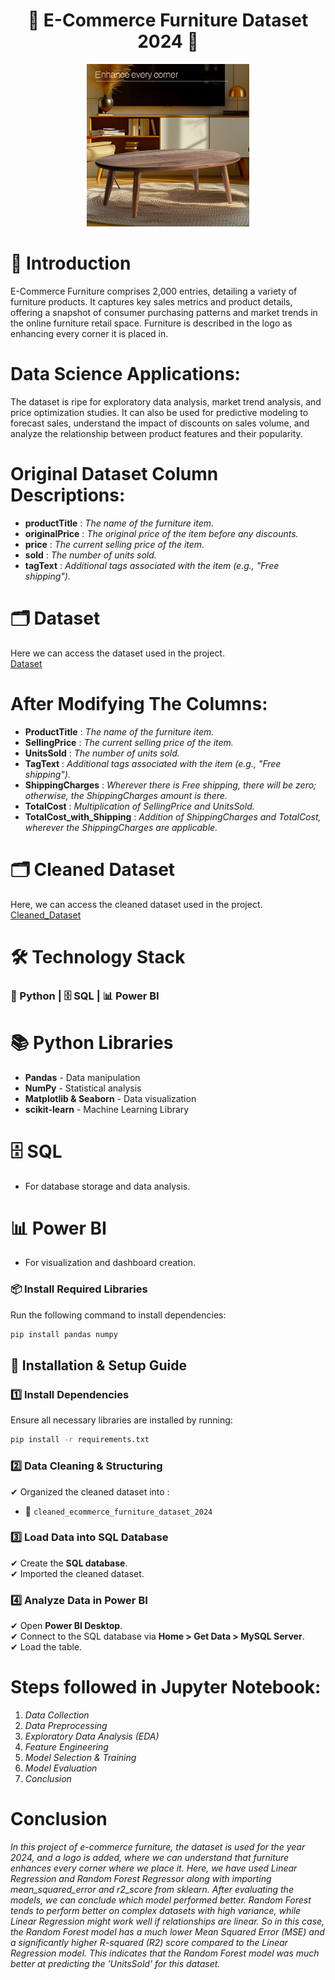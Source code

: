 <h1 align="center">  🛒 E-Commerce Furniture Dataset 2024 🛒</h1>
  <div align="center">
</div>

<div align="center">
  <img src="e-commerce furniture logo.jpeg" width='260'>
</div>


# 📜 Introduction

E-Commerce Furniture comprises 2,000 entries, detailing a variety of furniture products. It captures key sales metrics and product details, offering a snapshot of consumer purchasing patterns and market trends in the online furniture retail space. Furniture is described in the logo as enhancing every corner it is placed in.

# Data Science Applications:

The dataset is ripe for exploratory data analysis, market trend analysis, and price optimization studies. It can also be used for predictive modeling to forecast sales, understand the impact of discounts on sales volume, and analyze the relationship between product features and their popularity.

# Original Dataset Column Descriptions:

- **productTitle** : *The name of the furniture item.*
- **originalPrice** : *The original price of the item before any discounts.*
- **price** : *The current selling price of the item.*
- **sold** : *The number of units sold.*
- **tagText** : *Additional tags associated with the item (e.g., "Free shipping").*

# 🗂 Dataset
Here we can access the dataset used in the project.  
[Dataset](ecommerce_furniture_dataset_2024.csv)

# After Modifying The Columns:

- **ProductTitle** : *The name of the furniture item.*
- **SellingPrice** : *The current selling price of the item.*
- **UnitsSold** : *The number of units sold.*
- **TagText** : *Additional tags associated with the item (e.g., "Free shipping").*
- **ShippingCharges** : *Wherever there is Free shipping, there will be zero; otherwise, the ShippingCharges amount is there.*
- **TotalCost** : *Multiplication of SellingPrice and UnitsSold.*
- **TotalCost_with_Shipping** : *Addition of ShippingCharges and TotalCost, wherever the ShippingCharges are applicable.*

# 🗂 Cleaned Dataset
Here, we can access the cleaned dataset used in the project.  
[Cleaned_Dataset](cleaned_ecommerce_furniture_dataset_2024.csv)


# 🛠 Technology Stack

### 🐍 Python | 🗄 SQL | 📊 Power BI

# 📚 Python Libraries
- **Pandas** - Data manipulation
- **NumPy** - Statistical analysis
- **Matplotlib & Seaborn** - Data visualization
- **scikit-learn** - Machine Learning Library

# 🗄 SQL
- For database storage and data analysis.

# 📊 Power BI
- For visualization and dashboard creation.

### 📦 Install Required Libraries
Run the following command to install dependencies:
```bash
pip install pandas numpy
```


## 🚀 Installation & Setup Guide

### 1️⃣ Install Dependencies
Ensure all necessary libraries are installed by running:
```bash
pip install -r requirements.txt
```  

### 2️⃣ Data Cleaning & Structuring
✔ Organized the cleaned dataset into :
   - 🛒 `cleaned_ecommerce_furniture_dataset_2024`

### 3️⃣ Load Data into SQL Database
✔ Create the **SQL database**.  
✔ Imported the cleaned dataset.  

### 4️⃣ Analyze Data in Power BI
✔ Open **Power BI Desktop**.  
✔ Connect to the SQL database via **Home > Get Data > MySQL Server**.  
✔ Load the table.  

# Steps followed in Jupyter Notebook:
1. *Data Collection*
2. *Data Preprocessing*
3. *Exploratory Data Analysis (EDA)*
4. *Feature Engineering*
5. *Model Selection & Training*
6. *Model Evaluation*
7. *Conclusion*

# Conclusion

*In this project of e-commerce furniture, the dataset is used for the year 2024, and a logo is added, where we can understand that furniture enhances every corner where we place it. Here, we have used Linear Regression and Random Forest Regressor along with importing mean_squared_error and r2_score from sklearn. After evaluating the models, we can conclude which model performed better. Random Forest tends to perform better on complex datasets with high variance, while Linear Regression might work well if relationships are linear. So in this case, the Random Forest model has a much lower Mean Squared Error (MSE) and a significantly higher R-squared (R2) score compared to the Linear Regression model. This indicates that the Random Forest model was much better at predicting the 'UnitsSold' for this dataset.*

